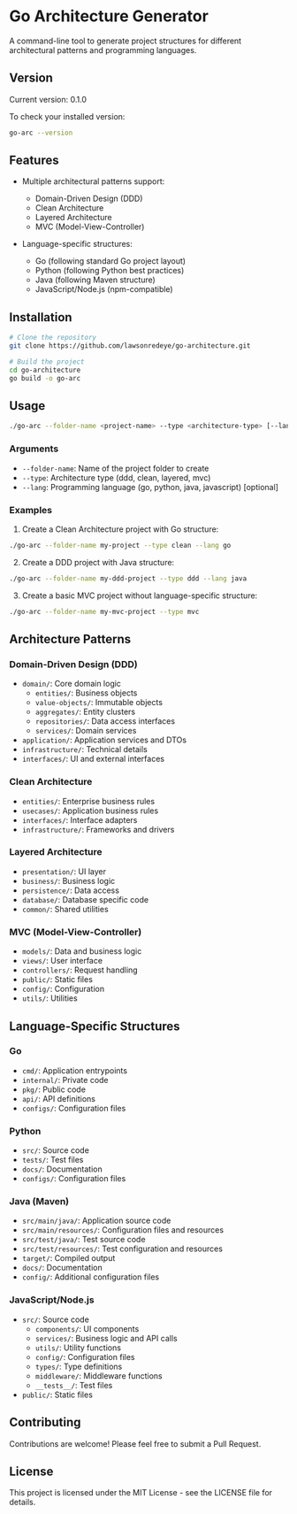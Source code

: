 # Go Architecture Generator

A command-line tool to generate project structures for different architectural patterns and programming languages.

## Version

Current version: 0.1.0

To check your installed version:
```bash
go-arc --version
```

## Features

- Multiple architectural patterns support:
  - Domain-Driven Design (DDD)
  - Clean Architecture
  - Layered Architecture
  - MVC (Model-View-Controller)

- Language-specific structures:
  - Go (following standard Go project layout)
  - Python (following Python best practices)
  - Java (following Maven structure)
  - JavaScript/Node.js (npm-compatible)

## Installation

```bash
# Clone the repository
git clone https://github.com/lawsonredeye/go-architecture.git

# Build the project
cd go-architecture
go build -o go-arc
```

## Usage

```bash
./go-arc --folder-name <project-name> --type <architecture-type> [--lang <language>]
```

### Arguments

- `--folder-name`: Name of the project folder to create
- `--type`: Architecture type (ddd, clean, layered, mvc)
- `--lang`: Programming language (go, python, java, javascript) [optional]

### Examples

1. Create a Clean Architecture project with Go structure:
```bash
./go-arc --folder-name my-project --type clean --lang go
```

2. Create a DDD project with Java structure:
```bash
./go-arc --folder-name my-ddd-project --type ddd --lang java
```

3. Create a basic MVC project without language-specific structure:
```bash
./go-arc --folder-name my-mvc-project --type mvc
```

## Architecture Patterns

### Domain-Driven Design (DDD)
- `domain/`: Core domain logic
  - `entities/`: Business objects
  - `value-objects/`: Immutable objects
  - `aggregates/`: Entity clusters
  - `repositories/`: Data access interfaces
  - `services/`: Domain services
- `application/`: Application services and DTOs
- `infrastructure/`: Technical details
- `interfaces/`: UI and external interfaces

### Clean Architecture
- `entities/`: Enterprise business rules
- `usecases/`: Application business rules
- `interfaces/`: Interface adapters
- `infrastructure/`: Frameworks and drivers

### Layered Architecture
- `presentation/`: UI layer
- `business/`: Business logic
- `persistence/`: Data access
- `database/`: Database specific code
- `common/`: Shared utilities

### MVC (Model-View-Controller)
- `models/`: Data and business logic
- `views/`: User interface
- `controllers/`: Request handling
- `public/`: Static files
- `config/`: Configuration
- `utils/`: Utilities

## Language-Specific Structures

### Go
- `cmd/`: Application entrypoints
- `internal/`: Private code
- `pkg/`: Public code
- `api/`: API definitions
- `configs/`: Configuration files

### Python
- `src/`: Source code
- `tests/`: Test files
- `docs/`: Documentation
- `configs/`: Configuration files

### Java (Maven)
- `src/main/java/`: Application source code
- `src/main/resources/`: Configuration files and resources
- `src/test/java/`: Test source code
- `src/test/resources/`: Test configuration and resources
- `target/`: Compiled output
- `docs/`: Documentation
- `config/`: Additional configuration files

### JavaScript/Node.js
- `src/`: Source code
  - `components/`: UI components
  - `services/`: Business logic and API calls
  - `utils/`: Utility functions
  - `config/`: Configuration files
  - `types/`: Type definitions
  - `middleware/`: Middleware functions
  - `__tests__/`: Test files
- `public/`: Static files

## Contributing

Contributions are welcome! Please feel free to submit a Pull Request.

## License

This project is licensed under the MIT License - see the LICENSE file for details.

